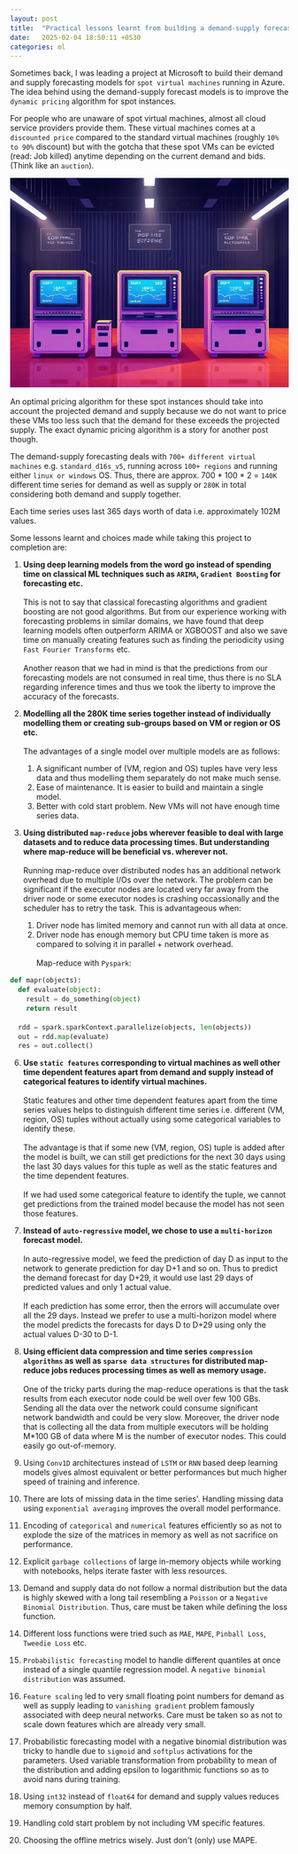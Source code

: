 ```yaml
---
layout: post
title:  "Practical lessons learnt from building a demand-supply forecasting model"
date:   2025-02-04 18:50:11 +0530
categories: ml
---
```


Sometimes back, I was leading a project at Microsoft to build their demand and supply forecasting models for `spot virtual machines` running in Azure. The idea behind using the demand-supply forecast models is to improve the `dynamic pricing` algorithm for spot instances.

For people who are unaware of spot virtual machines, almost all cloud service providers provide them. These virtual machines comes at a `discounted price` compared to the standard virtual machines (roughly `10% to 90%` discount) but with the gotcha that these spot VMs can be evicted (read: Job killed) anytime depending on the current demand and bids. (Think like an `auction`).

![Real Time Bidding for VMs (AI Generated)](/docs/assets/rtb.jpg)

An optimal pricing algorithm for these spot instances should take into account the projected demand and supply because we do not want to price these VMs too less such that the demand for these exceeds the projected supply. The exact dynamic pricing algorithm is a story for another post though.

The demand-supply forecasting deals with `700+ different virtual machines` e.g. `standard_d16s_v5`, running across `100+ regions` and running either `linux or windows` OS. Thus, there are approx. 700 * 100 * 2 = `140K` different time series for demand as well as supply or `280K` in total considering both demand and supply together.

Each time series uses last 365 days worth of data i.e. approximately 102M values.

Some lessons learnt and choices made while taking this project to completion are:

1. **Using deep learning models from the word go instead of spending time on classical ML techniques such as `ARIMA`, `Gradient Boosting` for forecasting etc.**<br/><br/>
This is not to say that classical forecasting algorithms and gradient boosting are not good algorithms. But from our experience working with forecasting problems in similar domains, we have found that deep learning models often outperform ARIMA or XGBOOST and also we save time on manually creating features such as finding the periodicity using `Fast Fourier Transforms` etc.<br/><br/>
Another reason that we had in mind is that the predictions from our forecasting models are not consumed in real time, thus there is no SLA regarding inference times and thus we took the liberty to improve the accuracy of the forecasts.

2. **Modelling all the 280K time series together instead of individually modelling them or creating sub-groups based on VM or region or OS etc.**<br/><br/>
The advantages of a single model over multiple models are as follows:
   1. A significant number of (VM, region and OS) tuples have very less data and thus modelling them separately do not make much sense.
   2. Ease of maintenance. It is easier to build and maintain a single model.
   3. Better with cold start problem. New VMs will not have enough time series data.

4. **Using distributed `map-reduce` jobs wherever feasible to deal with large datasets and to reduce data processing times. But understanding where map-reduce will be beneficial vs. wherever not.**<br/><br/>
Running map-reduce over distributed nodes has an additional network overhead due to multiple I/Os over the network. The problem can be significant if the executor nodes are located very far away from the driver node or some executor nodes is crashing occassionally and the scheduler has to retry the task. This is advantageous when:
    1. Driver node has limited memory and cannot run with all data at once.
    2. Driver node has enough memory but CPU time taken is more as compared to solving it in parallel + network overhead.<br/><br/>
Map-reduce with `Pyspark`:
```python
def mapr(objects):
  def evaluate(object):
    result = do_something(object)
    return result

  rdd = spark.sparkContext.parallelize(objects, len(objects))
  out = rdd.map(evaluate)
  res = out.collect()
```

6. **Use `static features` corresponding to virtual machines as well other time dependent features apart from demand and supply instead of categorical features to identify virtual machines.**<br/><br/>
Static features and other time dependent features apart from the time series values helps to distinguish different time series i.e. different (VM, region, OS) tuples without actually using some categorical variables to identify these.<br/><br/>
The advantage is that if some new (VM, region, OS) tuple is added after the model is built, we can still get predictions for the next 30 days using the last 30 days values for this tuple as well as the static features and the time dependent features.<br/><br/>
If we had used some categorical feature to identify the tuple, we cannot get predictions from the trained model because the model has not seen those features.

8. **Instead of `auto-regressive` model, we chose to use a `multi-horizon` forecast model.**<br/><br/>
In auto-regressive model, we feed the prediction of day D as input to the network to generate prediction for day D+1 and so on. Thus to predict the demand forecast for day D+29, it would use last 29 days of predicted values and only 1 actual value.<br/><br/>
If each prediction has some error, then the errors will accumulate over all the 29 days. Instead we prefer to use a multi-horizon model where the model predicts the forecasts for days D to D+29 using only the actual values D-30 to D-1.

10. **Using efficient data compression and time series `compression algorithms` as well as `sparse data structures` for distributed map-reduce jobs reduces processing times as well as memory usage.**<br/><br/>
One of the tricky parts during the map-reduce operations is that the task results from each executor node could be well over few 100 GBs. Sending all the data over the network could consume significant network bandwidth and could be very slow. Moreover, the driver node that is collecting all the data from multiple executors will be holding M*100 GB of data where M is the number of executor nodes. This could easily go out-of-memory.

11. Using `Conv1D` architectures instead of `LSTM` or `RNN` based deep learning models gives almost equivalent or better performances but much higher speed of training and inference.

12. There are lots of missing data in the time series'. Handling missing data using `exponential averaging` improves the overall model performance.

13. Encoding of `categorical` and `numerical` features efficiently so as not to explode the size of the matrices in memory as well as not sacrifice on performance.

14. Explicit `garbage collections` of large in-memory objects while working with notebooks, helps iterate faster with less resources.

15. Demand and supply data do not follow a normal distribution but the data is highly skewed with a long tail resembling a `Poisson` or a `Negative Binomial Distribution`. Thus, care must be taken while defining the loss function.

16. Different loss functions were tried such as `MAE`, `MAPE`, `Pinball Loss`, `Tweedie Loss` etc.

17. `Probabilistic forecasting` model to handle different quantiles at once instead of a single quantile regression model. A `negative binomial distribution` was assumed.

18. `Feature scaling` led to very small floating point numbers for demand as well as supply leading to `vanishing gradient` problem famously associated with deep neural networks. Care must be taken so as not to scale down features which are already very small.

19. Probabilistic forecasting model with a negative binomial distribution was tricky to handle due to `sigmoid` and `softplus` activations for the parameters. Used variable transformation from probability to mean of the distribution and adding epsilon to logarithmic functions so as to avoid nans during training.

20. Using `int32` instead of `float64` for demand and supply values reduces memory consumption by half.

21. Handling cold start problem by not including VM specific features.

22. Choosing the offline metrics wisely. Just don't (only) use MAPE.
    
